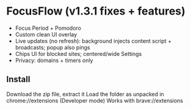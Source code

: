 
# FocusFlow (v1.3.1 fixes + features)
- Focus Period + Pomodoro
- Custom clean UI overlay
- Live updates (no refresh): background injects content script + broadcasts; popup also pings
- Chips UI for blocked sites; centered/wide Settings
- Privacy: domains + timers only

## Install
Download the zip file, extract it
Load the folder as unpacked in chrome://extensions (Developer mode) 
Works with brave://extensions
